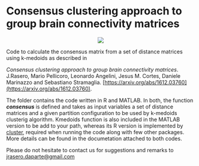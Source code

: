 # Consensus clustering approach to group brain connectivity matrices

<p align="center">
  <img src="(https://github.com/jrasero/consensus/blob/master/docs/github.png">
</p>

Code to calculate the consensus matrix from a set of distance matrices using k-medoids as described in

*Consensus clustering approach to group brain connectivity matrices*. J.Rasero, Mario Pellicoro, Leonardo Angelini, Jesus M. Cortes, Daniele Marinazzo and Sebastiano Stramaglia. [https://arxiv.org/abs/1612.03760](https://arxiv.org/abs/1612.03760).

The folder contains the code written in R and MATLAB. In both, the function **_consensus_** is defined and takes as input variables a set of distance matrices and a given partition configuration to be used by k-medoids clusterig algorithm. Kmedoids function is also included in the MATLAB version to be add to your path, whereas its R version is implemented by [cluster](https://cran.r-project.org/web/packages/cluster/index.html), required when running the code along with few other packages. More details can be found in the documetation attached to both codes.

Please do not hesitate to contact us for suggestions and remarks to jrasero.daparte@gmail.com
